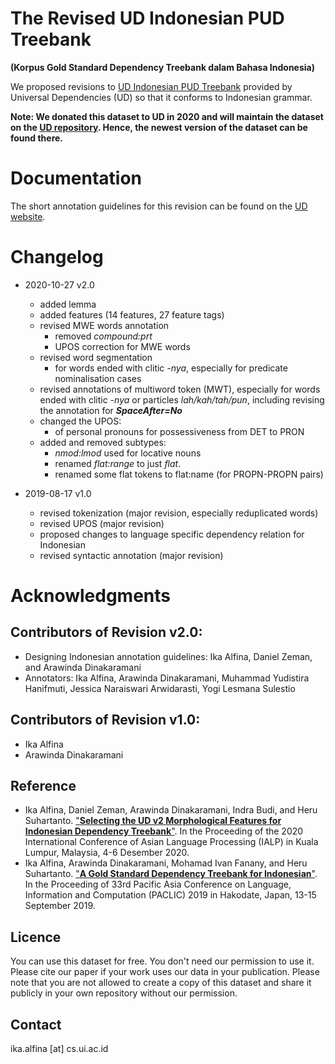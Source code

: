 # The Revised UD Indonesian PUD Treebank
**(Korpus Gold Standard Dependency Treebank dalam Bahasa Indonesia)**

We proposed revisions to [UD Indonesian PUD Treebank](https://github.com/UniversalDependencies/UD_Indonesian-PUD) provided by Universal Dependencies (UD) so that it conforms to Indonesian grammar.

**Note: We donated this dataset to UD in 2020 and will maintain the dataset on the [UD repository](https://github.com/UniversalDependencies/UD_Indonesian-PUD/tree/master). Hence, the newest version of the dataset can be found there.**

# Documentation

The short annotation guidelines for this revision can be found on the [UD website](https://universaldependencies.org/id/index.html).

# Changelog
* 2020-10-27 v2.0
  * added lemma
  * added features (14 features, 27 feature tags)
  * revised MWE words annotation
    * removed _compound:prt_
    * UPOS correction for MWE words
  * revised word segmentation
    * for words ended with clitic _-nya_, especially for predicate nominalisation cases
  * revised annotations of multiword token (MWT), especially for words ended with clitic  _-nya_ or particles  _lah/kah/tah/pun_, including revising the annotation for _**SpaceAfter=No**_
  * changed the UPOS:
    * of personal pronouns for possessiveness from DET to PRON
  * added and removed subtypes:
    * _nmod:lmod_ used for locative nouns
    * renamed _flat:range_ to just _flat_.
    * renamed some flat tokens to flat:name (for PROPN-PROPN pairs)
   
* 2019-08-17 v1.0
  * revised tokenization (major revision, especially reduplicated words)
  * revised UPOS (major revision)
  * proposed changes to language specific dependency relation for Indonesian
  * revised syntactic annotation (major revision)

# Acknowledgments

## Contributors of Revision v2.0: 
* Designing Indonesian annotation guidelines: Ika Alfina, Daniel Zeman, and Arawinda Dinakaramani
* Annotators: Ika Alfina, Arawinda Dinakaramani, Muhammad Yudistira Hanifmuti, Jessica Naraiswari Arwidarasti, Yogi Lesmana Sulestio

## Contributors of Revision v1.0:
* Ika Alfina 
* Arawinda Dinakaramani

## Reference
* Ika Alfina, Daniel Zeman, Arawinda Dinakaramani, Indra Budi, and Heru Suhartanto. ["**Selecting the UD v2 Morphological Features for Indonesian Dependency Treebank**"](https://ieeexplore.ieee.org/abstract/document/9310513). In the Proceeding of the 2020 International Conference of Asian Language Processing (IALP)  in Kuala Lumpur, Malaysia, 4-6 Desember 2020.
* Ika Alfina, Arawinda Dinakaramani, Mohamad Ivan Fanany, and Heru Suhartanto. ["**A Gold Standard Dependency Treebank for Indonesian**"](https://waseda.repo.nii.ac.jp/?action=repository_action_common_download&item_id=48059&item_no=1&attribute_id=101&file_no=1). In the Proceeding of 33rd Pacific Asia Conference on Language, Information and Computation (PACLIC) 2019 in Hakodate, Japan, 13-15 September 2019. 

## Licence
You can use this dataset for free. You don't need our permission to use it. Please cite our paper if your work uses our data in your publication.
Please note that you are not allowed to create a copy of this dataset and share it publicly in your own repository without our permission.

## Contact
ika.alfina [at] cs.ui.ac.id
